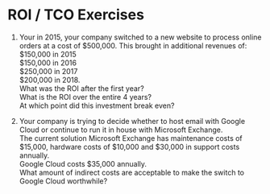 # ROI / TCO Exercises

1. Your in 2015, your company switched to a new website to process online orders at a cost of $500,000. This brought in additional revenues of:  
$150,000 in 2015  
$150,000 in 2016  
$250,000 in 2017  
$200,000 in 2018.  
What was the ROI after the first year?  
What is the ROI over the entire 4 years?  
At which point did this investment break even?  

2. Your company is trying to decide whether to host email with Google Cloud or continue to run it in house with Microsoft Exchange.  
The current solution Microsoft Exchange has maintenance costs of $15,000, hardware costs of $10,000 and $30,000 in support costs annually.   
Google Cloud costs $35,000 annually.  
What amount of indirect costs are acceptable to make the switch to Google Cloud worthwhile?

